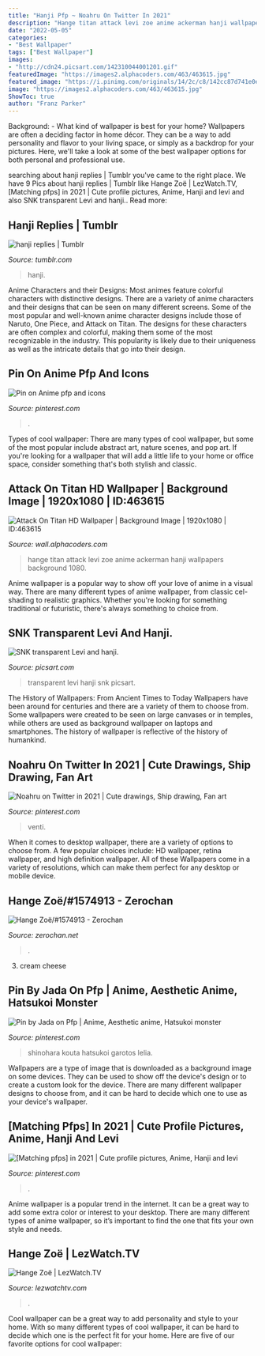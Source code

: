 ```yaml
---
title: "Hanji Pfp ~ Noahru On Twitter In 2021"
description: "Hange titan attack levi zoe anime ackerman hanji wallpapers background 1080"
date: "2022-05-05"
categories:
- "Best Wallpaper"
tags: ["Best Wallpaper"]
images:
- "http://cdn24.picsart.com/142310044001201.gif"
featuredImage: "https://images2.alphacoders.com/463/463615.jpg"
featured_image: "https://i.pinimg.com/originals/14/2c/c8/142cc87d741e0ec9220d6ff7ccc3e656.jpg"
image: "https://images2.alphacoders.com/463/463615.jpg"
ShowToc: true
author: "Franz Parker"
---
```



Background: - What kind of wallpaper is best for your home?
Wallpapers are often a deciding factor in home décor. They can be a way to add personality and flavor to your living space, or simply as a backdrop for your pictures. Here, we'll take a look at some of the best wallpaper options for both personal and professional use.

	

		
searching about hanji replies | Tumblr you've came to the right place. We have 9 Pics about hanji replies | Tumblr like Hange Zoë | LezWatch.TV, [Matching pfps] in 2021 | Cute profile pictures, Anime, Hanji and levi and also SNK transparent Levi and hanji.. Read more:
		
    
## Hanji Replies | Tumblr

<img loading=lazy src="https://66.media.tumblr.com/98d8c54ee2757867ebab6c7f048fac0c/tumblr_onnsnqI79n1tf5h0oo2_500.jpg" onerror="this.onerror=null;this.src='https://tse4.mm.bing.net/th?id=OIP.vNrgyX7w3lpW-eCmxkmifQHaJa&amp;pid=15.1';" alt="hanji replies | Tumblr">

_Source: tumblr.com_

>hanji. 

	

Anime Characters and their Designs: Most animes feature colorful characters with distinctive designs.
There are a variety of anime characters and their designs that can be seen on many different screens. Some of the most popular and well-known anime character designs include those of Naruto, One Piece, and Attack on Titan. The designs for these characters are often complex and colorful, making them some of the most recognizable in the industry. This popularity is likely due to their uniqueness as well as the intricate details that go into their design.

    
## Pin On Anime Pfp And Icons

<img loading=lazy src="https://i.pinimg.com/originals/14/2c/c8/142cc87d741e0ec9220d6ff7ccc3e656.jpg" onerror="this.onerror=null;this.src='https://tse3.mm.bing.net/th?id=OIP.w_d43dFERd1sii17B9Ew9wHaG0&amp;pid=15.1';" alt="Pin on Anime pfp and icons">

_Source: pinterest.com_

>. 

	

Types of cool wallpaper:
There are many types of cool wallpaper, but some of the most popular include abstract art, nature scenes, and pop art. If you're looking for a wallpaper that will add a little life to your home or office space, consider something that's both stylish and classic.

    
## Attack On Titan HD Wallpaper | Background Image | 1920x1080 | ID:463615

<img loading=lazy src="https://images2.alphacoders.com/463/463615.jpg" onerror="this.onerror=null;this.src='https://tse1.mm.bing.net/th?id=OIP.srNY5fRSkPRzgT5p-AK1LQHaEK&amp;pid=15.1';" alt="Attack On Titan HD Wallpaper | Background Image | 1920x1080 | ID:463615">

_Source: wall.alphacoders.com_

>hange titan attack levi zoe anime ackerman hanji wallpapers background 1080. 

	

Anime wallpaper is a popular way to show off your love of anime in a visual way. There are many different types of anime wallpaper, from classic cel-shading to realistic graphics. Whether you're looking for something traditional or futuristic, there's always something to choice from.

    
## SNK Transparent Levi And Hanji.

<img loading=lazy src="http://cdn24.picsart.com/142310044001201.gif" onerror="this.onerror=null;this.src='https://tse2.mm.bing.net/th?id=OIP.kArfdvsHIGMBIy4W2YSJMQHaFY&amp;pid=15.1';" alt="SNK transparent Levi and hanji.">

_Source: picsart.com_

>transparent levi hanji snk picsart. 

	

The History of Wallpapers: From Ancient Times to Today
Wallpapers have been around for centuries and there are a variety of them to choose from. Some wallpapers were created to be seen on large canvases or in temples, while others are used as background wallpaper on laptops and smartphones. The history of wallpaper is reflective of the history of humankind.

    
## Noahru On Twitter In 2021 | Cute Drawings, Ship Drawing, Fan Art

<img loading=lazy src="https://i.pinimg.com/736x/f8/37/c3/f837c307eeed5c107d673eb266685fe5.jpg" onerror="this.onerror=null;this.src='https://tse4.mm.bing.net/th?id=OIP.Tfp9QQ6hj3o2rbjBkkfYBwHaFP&amp;pid=15.1';" alt="Noahru on Twitter in 2021 | Cute drawings, Ship drawing, Fan art">

_Source: pinterest.com_

>venti. 

	

When it comes to desktop wallpaper, there are a variety of options to choose from. A few popular choices include: HD wallpaper, retina wallpaper, and high definition wallpaper. All of these Wallpapers come in a variety of resolutions, which can make them perfect for any desktop or mobile device. 

    
## Hange Zoë/#1574913 - Zerochan

<img loading=lazy src="http://static.zerochan.net/Hange.Zoë.full.1574913.jpg" onerror="this.onerror=null;this.src='https://tse4.mm.bing.net/th?id=OIP.Awr5fOEI1DY3C6qI7mcKWAHaIk&amp;pid=15.1';" alt="Hange Zoë/#1574913 - Zerochan">

_Source: zerochan.net_

>. 

	

3. cream cheese 

    
## Pin By Jada On Pfp | Anime, Aesthetic Anime, Hatsukoi Monster

<img loading=lazy src="https://i.pinimg.com/736x/89/23/cc/8923cc09e09f3e6beda2ee7ac4ceb2ca.jpg" onerror="this.onerror=null;this.src='https://tse3.mm.bing.net/th?id=OIP.FwzfVN1Z8svXDNnxeFjjNwHaHF&amp;pid=15.1';" alt="Pin by Jada on Pfp | Anime, Aesthetic anime, Hatsukoi monster">

_Source: pinterest.com_

>shinohara kouta hatsukoi garotos lelia. 

	

Wallpapers are a type of image that is downloaded as a background image on some devices. They can be used to show off the device's design or to create a custom look for the device. There are many different wallpaper designs to choose from, and it can be hard to decide which one to use as your device's wallpaper.

    
## [Matching Pfps] In 2021 | Cute Profile Pictures, Anime, Hanji And Levi

<img loading=lazy src="https://i.pinimg.com/originals/54/eb/56/54eb56b89dc6babc85666d0eae4bd68e.jpg" onerror="this.onerror=null;this.src='https://tse1.mm.bing.net/th?id=OIP.n7UWfBlcbQMVhIkTvKpsvAHaGq&amp;pid=15.1';" alt="[Matching pfps] in 2021 | Cute profile pictures, Anime, Hanji and levi">

_Source: pinterest.com_

>. 

	

Anime wallpaper is a popular trend in the internet. It can be a great way to add some extra color or interest to your desktop. There are many different types of anime wallpaper, so it’s important to find the one that fits your own style and needs.

    
## Hange Zoë | LezWatch.TV

<img loading=lazy src="https://lezwatchtv.com/wp-content/uploads/2020/07/Hange_Zoë_Anime_character_image.png" onerror="this.onerror=null;this.src='https://tse1.mm.bing.net/th?id=OIP.gRX46AWcgFAA_vxMloJkIQHaHa&amp;pid=15.1';" alt="Hange Zoë | LezWatch.TV">

_Source: lezwatchtv.com_

>. 

	

Cool wallpaper can be a great way to add personality and style to your home. With so many different types of cool wallpaper, it can be hard to decide which one is the perfect fit for your home. Here are five of our favorite options for cool wallpaper: 

